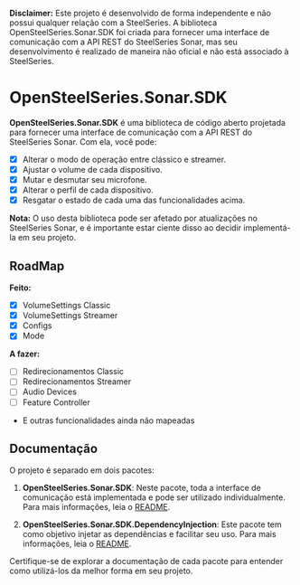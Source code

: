 ﻿**Disclaimer:** Este projeto é desenvolvido de forma independente e não possui qualquer relação com a SteelSeries. A biblioteca OpenSteelSeries.Sonar.SDK foi criada para fornecer uma interface de comunicação com a API REST do SteelSeries Sonar, mas seu desenvolvimento é realizado de maneira não oficial e não está associado à SteelSeries.

# OpenSteelSeries.Sonar.SDK

**OpenSteelSeries.Sonar.SDK** é uma biblioteca de código aberto projetada para fornecer uma interface de comunicação com a API REST do SteelSeries Sonar. Com ela, você pode:

- [x] Alterar o modo de operação entre clássico e streamer.
- [x] Ajustar o volume de cada dispositivo.
- [x] Mutar e desmutar seu microfone.
- [x] Alterar o perfil de cada dispositivo.
- [x] Resgatar o estado de cada uma das funcionalidades acima.

**Nota:** O uso desta biblioteca pode ser afetado por atualizações no SteelSeries Sonar, e é importante estar ciente disso ao decidir implementá-la em seu projeto.

## RoadMap

**Feito:**
- [x] VolumeSettings Classic
- [x] VolumeSettings Streamer
- [x] Configs
- [x] Mode

**A fazer:**
- [ ] Redirecionamentos Classic
- [ ] Redirecionamentos Streamer
- [ ] Audio Devices
- [ ] Feature Controller
- E outras funcionalidades ainda não mapeadas

## Documentação

O projeto é separado em dois pacotes:

1. **OpenSteelSeries.Sonar.SDK**: Neste pacote, toda a interface de comunicação está implementada e pode ser utilizado individualmente. Para mais informações, leia o [README](OpenSteelSeries.Sonar.SDK/README.md).

2. **OpenSteelSeries.Sonar.SDK.DependencyInjection**: Este pacote tem como objetivo injetar as dependências e facilitar seu uso. Para mais informações, leia o [README](OpenSteelSeries.Sonar.SDK.DependencyInjection/README.md).

Certifique-se de explorar a documentação de cada pacote para entender como utilizá-los da melhor forma em seu projeto.
